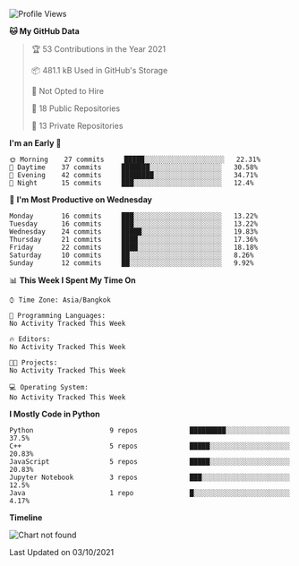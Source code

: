 <!--START_SECTION:waka-->
![Profile Views](http://img.shields.io/badge/Profile%20Views-42-blue)

**🐱 My GitHub Data** 

> 🏆 53 Contributions in the Year 2021
 > 
> 📦 481.1 kB Used in GitHub's Storage 
 > 
> 🚫 Not Opted to Hire
 > 
> 📜 18 Public Repositories 
 > 
> 🔑 13 Private Repositories  
 > 
**I'm an Early 🐤** 

```text
🌞 Morning    27 commits     █████░░░░░░░░░░░░░░░░░░░░   22.31% 
🌆 Daytime    37 commits     ███████░░░░░░░░░░░░░░░░░░   30.58% 
🌃 Evening    42 commits     ████████░░░░░░░░░░░░░░░░░   34.71% 
🌙 Night      15 commits     ███░░░░░░░░░░░░░░░░░░░░░░   12.4%

```
📅 **I'm Most Productive on Wednesday** 

```text
Monday       16 commits     ███░░░░░░░░░░░░░░░░░░░░░░   13.22% 
Tuesday      16 commits     ███░░░░░░░░░░░░░░░░░░░░░░   13.22% 
Wednesday    24 commits     █████░░░░░░░░░░░░░░░░░░░░   19.83% 
Thursday     21 commits     ████░░░░░░░░░░░░░░░░░░░░░   17.36% 
Friday       22 commits     ████░░░░░░░░░░░░░░░░░░░░░   18.18% 
Saturday     10 commits     ██░░░░░░░░░░░░░░░░░░░░░░░   8.26% 
Sunday       12 commits     ██░░░░░░░░░░░░░░░░░░░░░░░   9.92%

```


📊 **This Week I Spent My Time On** 

```text
⌚︎ Time Zone: Asia/Bangkok

💬 Programming Languages: 
No Activity Tracked This Week

🔥 Editors: 
No Activity Tracked This Week

🐱‍💻 Projects: 
No Activity Tracked This Week

💻 Operating System: 
No Activity Tracked This Week

```

**I Mostly Code in Python** 

```text
Python                   9 repos             █████████░░░░░░░░░░░░░░░░   37.5% 
C++                      5 repos             █████░░░░░░░░░░░░░░░░░░░░   20.83% 
JavaScript               5 repos             █████░░░░░░░░░░░░░░░░░░░░   20.83% 
Jupyter Notebook         3 repos             ███░░░░░░░░░░░░░░░░░░░░░░   12.5% 
Java                     1 repo              █░░░░░░░░░░░░░░░░░░░░░░░░   4.17%

```


**Timeline**

![Chart not found](https://raw.githubusercontent.com/shigure3011/shigure3011/main/charts/bar_graph.png) 


 Last Updated on 03/10/2021
<!--END_SECTION:waka-->
